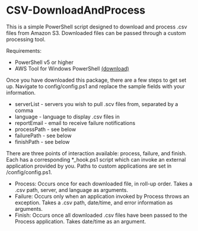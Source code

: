 # CSV-DownloadAndProcess
This is a simple PowerShell script designed to download and process .csv files from Amazon S3. Downloaded files can be passed through a custom processing tool.

Requirements:
- PowerShell v5 or higher
- AWS Tool for Windows PowerShell [(download)](http://aws.amazon.com/powershell/)

Once you have downloaded this package, there are a few steps to get set up. 
Navigate to config/config.ps1 and replace the sample fields with your information.  
- serverList - servers you wish to pull .scv files from, separated by a comma
- language - language to display .csv files in
- reportEmail - email to receive failure notifications
- processPath - see below
- failurePath - see below
- finishPath - see below

There are three points of interaction available: process, failure, and finish. Each has a corresponding *_hook.ps1 script which can invoke an external application provided by you. Paths to custom applications are set in /config/config.ps1.
- Process: Occurs once for each downloaded file, in roll-up order. Takes a .csv path, server, and language as arguments.
- Failure: Occurs only when an application invoked by Process throws an exception. Takes a .csv path, date/time, and error information as arguments. 
- Finish: Occurs once all downloaded .csv files have been passed to the Process application. Takes date/time as an argument.
